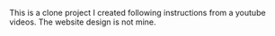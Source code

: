 This is a clone project I created following instructions from a youtube videos. The website design is not mine.
